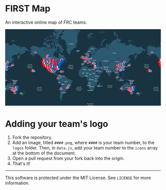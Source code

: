 # FIRST Map
An interactive online map of FRC teams.

![Screenshot of FIRST Map](screenshot.png)

# Adding your team's logo
1. Fork the repository.
2. Add an image, titled `####.png`, where `####` is your team number, to the `logos` folder. Then, in `data.js`, add your team number to the `icons` array at the bottom of the document.
3. Open a pull request from your fork back into the origin.
4. That's it!

---

This software is protected under the MIT License. See `LICENSE` for more information.
